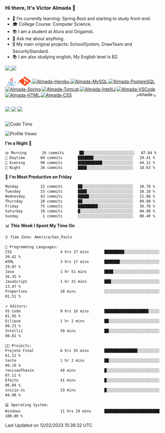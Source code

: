 ### Hi there, It's Victor Almada 👋


- 🌱 I’m currently learning: Spring Boot and starting to study front-end.
- 🎓 College Course: Computer Science.
- 📚  I am a student at Alura and Origamid.
- 💬 Ask me about anything.
- 🎖 My main original projects: SchoolSystem, DrawTeam and SecurityStandard.
- 📚 I am also studying english, My English level is B2.
 
<div>
<a href="https://github.com/Almadavic">
<img height="180em" src="https://github-readme-stats.vercel.app/api?username=Almadavic&showw_icons=true&theme=dark&include_all_commits=true&count_private=true">
<img height="180em" src="https://github-readme-stats.vercel.app/api/top-langs/?username=Almadavic&layout=compact&langs_count=16&theme=dracula">
</div>

<div style="display: inline_block"><br>
  <img align="center" alt="Almada-Java" height="30" width="40" src="https://raw.githubusercontent.com/devicons/devicon/master/icons/java/java-original.svg">
  <img align="center" alt="Almada-Git" height="30" width="40" src="https://raw.githubusercontent.com/devicons/devicon/master/icons/git/git-original.svg">
  <img align="center" alt="Almada-Heroku" height="30" width="40" src="https://cdn.jsdelivr.net/gh/devicons/devicon/icons/heroku/heroku-plain-wordmark.svg" />             
  <img align="center" alt="Almada-MySQL" height="30" width="40" src="https://cdn.jsdelivr.net/gh/devicons/devicon/icons/mysql/mysql-original-wordmark.svg" />
  <img align="center" alt="Almada-PostgreSQL" height="30" width="40" src="https://cdn.jsdelivr.net/gh/devicons/devicon/icons/postgresql/postgresql-plain-wordmark.svg" />
  <img align="center" alt="Almada-Spring" height="30" width="40" src="https://cdn.jsdelivr.net/gh/devicons/devicon/icons/spring/spring-original-wordmark.svg" />
  <img align="center" alt="Almada-Tomcat" height="30" width="40" src="https://cdn.jsdelivr.net/gh/devicons/devicon/icons/tomcat/tomcat-original-wordmark.svg" />
   <img align="center" alt="Almada-IntelliJ" height="30" width="40" src="https://cdn.jsdelivr.net/gh/devicons/devicon/icons/intellij/intellij-original.svg" />
   <img align="center" alt="Almada-VSCode" height="30" width="40" src="https://cdn.jsdelivr.net/gh/devicons/devicon/icons/vscode/vscode-original.svg" />
   <img align="center" alt="Almada-HTML" height="30" width="40" src="https://cdn.jsdelivr.net/gh/devicons/devicon/icons/html5/html5-original.svg" />
   <img align="center" alt="Almada-CSS" height="30" width="40" src="https://cdn.jsdelivr.net/gh/devicons/devicon/icons/css3/css3-original.svg" />
  <img align="right" alt="Almada-pic" height="150" style="border-radius:50px;" src="https://user-images.githubusercontent.com/85299065/185514627-94fcf387-edc6-4c24-88f1-b4873ccd49e9.png">
</div>
  
  ##
 
<div> 
  <a href="https://www.youtube.com/channel/UCUrcUNA90M_ZqLEcQxd3UNA" target="_blank"><img src="https://img.shields.io/badge/YouTube-FF0000?style=for-the-badge&logo=youtube&logoColor=white" target="_blank"></a>
 <a href = "mailto:almadavic@live.com"><img src="https://img.shields.io/badge/-Gmail-%23333?style=for-the-badge&logo=gmail&logoColor=white" target="_blank"></a>
  <a href="https://www.linkedin.com/in/victoralmada/" target="_blank"><img src="https://img.shields.io/badge/-LinkedIn-%230077B5?style=for-the-badge&logo=linkedin&logoColor=white" target="_blank"></a> 
</div>

##

<!--START_SECTION:waka-->
![Code Time](http://img.shields.io/badge/Code%20Time-201%20hrs-blue)

![Profile Views](http://img.shields.io/badge/Profile%20Views-3-blue)

**I'm a Night 🦉** 

```text
🌞 Morning       16 commits       ██░░░░░░░░░░░░░░░░░░░░░░░   07.84 % 
🌆 Daytime       60 commits       ███████░░░░░░░░░░░░░░░░░░   29.41 % 
🌃 Evening       90 commits       ███████████░░░░░░░░░░░░░░   44.12 % 
🌙 Night         38 commits       ████░░░░░░░░░░░░░░░░░░░░░   18.63 % 

```
📅 **I'm Most Productive on Friday** 

```text
Monday          22 commits       ██░░░░░░░░░░░░░░░░░░░░░░░   10.78 % 
Tuesday         33 commits       ████░░░░░░░░░░░░░░░░░░░░░   16.18 % 
Wednesday       43 commits       █████░░░░░░░░░░░░░░░░░░░░   21.08 % 
Thursday        20 commits       ██░░░░░░░░░░░░░░░░░░░░░░░   09.80 % 
Friday          75 commits       █████████░░░░░░░░░░░░░░░░   36.76 % 
Saturday        10 commits       █░░░░░░░░░░░░░░░░░░░░░░░░   04.90 % 
Sunday           1 commits       ░░░░░░░░░░░░░░░░░░░░░░░░░   00.49 % 

```


📊 **This Week I Spent My Time On** 

```text
⌚︎ Time Zone: America/Sao_Paulo

💬 Programming Languages: 
CSS                      4 hrs 27 mins       █████████░░░░░░░░░░░░░░░░   39.42 % 
HTML                     3 hrs 17 mins       ███████░░░░░░░░░░░░░░░░░░   29.07 % 
Java                     1 hr 51 mins        ████░░░░░░░░░░░░░░░░░░░░░   16.35 % 
JavaScript               1 hr 31 mins        ███░░░░░░░░░░░░░░░░░░░░░░   13.47 % 
Properties               10 mins             ░░░░░░░░░░░░░░░░░░░░░░░░░   01.51 % 

🔥 Editors: 
VS Code                  9 hrs 16 mins       ████████████████████░░░░░   81.95 % 
Eclipse                  1 hr 2 mins         ██░░░░░░░░░░░░░░░░░░░░░░░   09.23 % 
IntelliJ                 59 mins             ██░░░░░░░░░░░░░░░░░░░░░░░   08.81 % 

🐱‍💻 Projects: 
Projeto Final            6 hrs 55 mins       ███████████████░░░░░░░░░░   61.12 % 
teste                    1 hr 2 mins         ██░░░░░░░░░░░░░░░░░░░░░░░   09.19 % 
revisaoThavin            48 mins             █░░░░░░░░░░░░░░░░░░░░░░░░   07.11 % 
Efeito                   41 mins             █░░░░░░░░░░░░░░░░░░░░░░░░   06.04 % 
inicio-Js                33 mins             █░░░░░░░░░░░░░░░░░░░░░░░░   04.90 % 

💻 Operating System: 
Windows                  11 hrs 19 mins      █████████████████████████   100.00 % 

```


 Last Updated on 12/02/2023 15:36:32 UTC
<!--END_SECTION:waka-->
